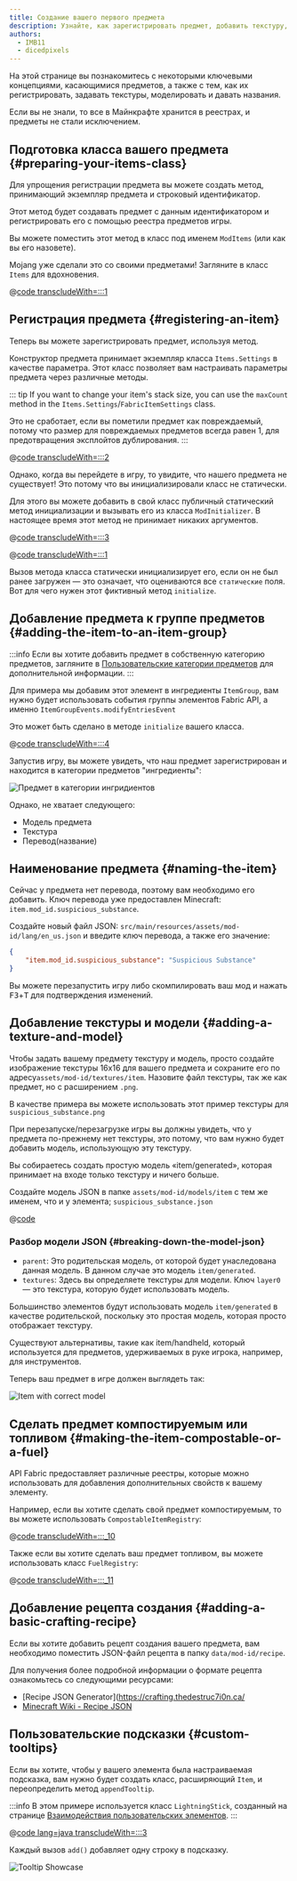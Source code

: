 ```yaml
---
title: Создание вашего первого предмета
description: Узнайте, как зарегистрировать предмет, добавить текстуру, модель и название.
authors:
  - IMB11
  - dicedpixels
---
```


На этой странице вы познакомитесь с некоторыми ключевыми концепциями, касающимися предметов, а также с тем, как их регистрировать, задавать текстуры, моделировать и давать названия.

Если вы не знали, то все в Майнкрафте хранится в реестрах, и предметы не стали исключением.

## Подготовка класса вашего предмета {#preparing-your-items-class}

Для упрощения регистрации предмета вы можете создать метод, принимающий экземпляр предмета и строковый идентификатор.

Этот метод будет создавать предмет с данным идентификатором и регистрировать его с помощью реестра предметов игры.

Вы можете поместить этот метод в класс под именем `ModItems` (или как вы его назовете).

Mojang уже сделали это со своими предметами! Загляните в класс `Items` для вдохновения.

@[code transcludeWith=:::1](@/reference/1.21/src/main/java/com/example/docs/item/ModItems.java)

## Регистрация предмета {#registering-an-item}

Теперь вы можете зарегистрировать предмет, используя метод.

Конструктор предмета принимает экземпляр класса `Items.Settings` в качестве параметра. Этот класс позволяет вам настраивать параметры предмета через различные методы.

::: tip
If you want to change your item's stack size, you can use the `maxCount` method in the `Items.Settings`/`FabricItemSettings` class.

Это не сработает, если вы пометили предмет как повреждаемый, потому что размер для повреждаемых предметов всегда равен 1, для предотвращения эксплойтов дублирования.
:::

@[code transcludeWith=:::2](@/reference/1.21/src/main/java/com/example/docs/item/ModItems.java)

Однако, когда вы перейдете в игру, то увидите, что нашего предмета не существует! Это потому что вы инициализировали класс не статически.

Для этого вы можете добавить в свой класс публичный статический метод инициализации и вызывать его из класса `ModInitializer`. В настоящее время этот метод не принимает никаких аргументов.

@[code transcludeWith=:::3](@/reference/1.21/src/main/java/com/example/docs/item/ModItems.java)

@[code transcludeWith=:::1](@/reference/1.21/src/main/java/com/example/docs/item/FabricDocsReferenceItems.java)

Вызов метода класса статически инициализирует его, если он не был ранее загружен — это означает, что оцениваются все `статические` поля. Вот для чего нужен этот фиктивный метод `initialize`.

## Добавление предмета к группе предметов {#adding-the-item-to-an-item-group}

:::info
Если вы хотите добавить предмет в собственную категорию предметов, загляните в [Пользовательские категории предметов](./custom-item-groups) для дополнительной информации.
:::

Для примера мы добавим этот элемент в ингредиенты `ItemGroup`, вам нужно будет использовать события группы элементов Fabric API, а именно `ItemGroupEvents.modifyEntriesEvent`

Это может быть сделано в методе `initialize` вашего класса.

@[code transcludeWith=:::4](@/reference/1.21/src/main/java/com/example/docs/item/ModItems.java)

Запустив игру, вы можете увидеть, что наш предмет зарегистрирован и находится в категории предметов "ингредиенты":

![Предмет в категории ингридиентов](/assets/develop/items/first_item_0.png)

Однако, не хватает следующего:

- Модель предмета
- Текстура
- Перевод(название)

## Наименование предмета {#naming-the-item}

Сейчас у предмета нет перевода, поэтому вам необходимо его добавить. Ключ перевода уже предоставлен Minecraft: `item.mod_id.suspicious_substance`.

Создайте новый файл JSON: `src/main/resources/assets/mod-id/lang/en_us.json` и введите ключ перевода, а также его значение:

```json
{
    "item.mod_id.suspicious_substance": "Suspicious Substance"
}
```

Вы можете перезапустить игру либо скомпилировать ваш мод и нажать <kbd>F3</kbd>+<kbd>T</kbd> для подтверждения изменений.

## Добавление текстуры и модели {#adding-a-texture-and-model}

Чтобы задать вашему предмету текстуру и модель, просто создайте изображение текстуры 16x16 для вашего предмета и сохраните его по адресу`assets/mod-id/textures/item`. Назовите файл текстуры, так же как предмет, но c расширением `.png`.

В качестве примера вы можете использовать этот пример текстуры для `suspicious_substance.png`

<DownloadEntry type="Texture" visualURL="/assets/develop/items/first_item_1.png" downloadURL="/assets/develop/items/first_item_1_small.png" />

При перезапуске/перезагрузке игры вы должны увидеть, что у предмета по-прежнему нет текстуры, это потому, что вам нужно будет добавить модель, использующую эту текстуру.

Вы собираетесь создать простую модель «item/generated», которая принимает на входе только текстуру и ничего больше.

Создайте модель JSON в папке `assets/mod-id/models/item` с тем же именем, что и у элемента; `suspicious_substance.json`

@[code](@/reference/1.21/src/main/resources/assets/fabric-docs-reference/models/item/suspicious_substance.json)

### Разбор модели JSON {#breaking-down-the-model-json}

- `parent`: Это родительская модель, от которой будет унаследована данная модель. В данном случае это модель `item/generated`.
- `textures`: Здесь вы определяете текстуры для модели. Ключ `layer0` — это текстура, которую будет использовать модель.

Большинство элементов будут использовать модель `item/generated` в качестве родительской, поскольку это простая модель, которая просто отображает текстуру.

Существуют альтернативы, такие как item/handheld, который используется для предметов, удерживаемых в руке игрока, например, для инструментов.

Теперь ваш предмет в игре должен выглядеть так:

![Item with correct model](/assets/develop/items/first_item_2.png)

## Сделать предмет компостируемым или топливом {#making-the-item-compostable-or-a-fuel}

API Fabric предоставляет различные реестры, которые можно использовать для добавления дополнительных свойств к вашему элементу.

Например, если вы хотите сделать свой предмет компостируемым, то вы можете использовать `CompostableItemRegistry`:

@[code transcludeWith=:::_10](@/reference/1.21/src/main/java/com/example/docs/item/ModItems.java)

Также если вы хотите сделать ваш предмет топливом, вы можете использовать класс `FuelRegistry`:

@[code transcludeWith=:::_11](@/reference/1.21/src/main/java/com/example/docs/item/ModItems.java)

## Добавление рецепта создания {#adding-a-basic-crafting-recipe}

<!-- In the future, an entire section on recipes and recipe types should be created. For now, this suffices. -->

Если вы хотите добавить рецепт создания вашего предмета, вам необходимо поместить JSON-файл рецепта в папку `data/mod-id/recipe`.

Для получения более подробной информации о формате рецепта ознакомьтесь со следующими ресурсами:

- [Recipe JSON Generator](<https://crafting.thedestruc7i0n.ca/>
- [Minecraft Wiki - Recipe JSON](https://minecraft.wiki/w/Recipe#JSON_Format)

## Пользовательские подсказки {#custom-tooltips}

Если вы хотите, чтобы у вашего элемента была настраиваемая подсказка, вам нужно будет создать класс, расширяющий `Item`, и переопределить метод `appendTooltip`.

:::info
В этом примере используется класс `LightningStick`, созданный на странице [Взаимодействия пользовательских элементов](./custom-item-interactions).
:::

@[code lang=java transcludeWith=:::3](@/reference/1.21/src/main/java/com/example/docs/item/custom/LightningStick.java)

Каждый вызов `add()` добавляет одну строку в подсказку.

![Tooltip Showcase](/assets/develop/items/first_item_3.png)
